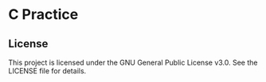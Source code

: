 # C Practice


## License

This project is licensed under the GNU General Public License v3.0. See the LICENSE file for details.
